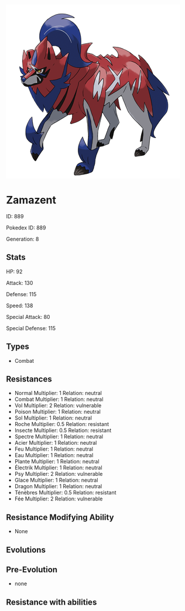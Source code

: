 ![](https://raw.githubusercontent.com/PokeAPI/sprites/master/sprites/pokemon/other/official-artwork/889.png)

# Zamazent
ID: 889

Pokedex ID: 889

Generation: 8

## Stats

HP: 92

Attack: 130

Defense: 115

Speed: 138

Special Attack: 80

Special Defense: 115

## Types

- Combat
## Resistances

- Normal Multiplier: 1 Relation: neutral
- Combat Multiplier: 1 Relation: neutral
- Vol Multiplier: 2 Relation: vulnerable
- Poison Multiplier: 1 Relation: neutral
- Sol Multiplier: 1 Relation: neutral
- Roche Multiplier: 0.5 Relation: resistant
- Insecte Multiplier: 0.5 Relation: resistant
- Spectre Multiplier: 1 Relation: neutral
- Acier Multiplier: 1 Relation: neutral
- Feu Multiplier: 1 Relation: neutral
- Eau Multiplier: 1 Relation: neutral
- Plante Multiplier: 1 Relation: neutral
- Électrik Multiplier: 1 Relation: neutral
- Psy Multiplier: 2 Relation: vulnerable
- Glace Multiplier: 1 Relation: neutral
- Dragon Multiplier: 1 Relation: neutral
- Ténèbres Multiplier: 0.5 Relation: resistant
- Fée Multiplier: 2 Relation: vulnerable
## Resistance Modifying Ability

- None

## Evolutions

## Pre-Evolution

- none

## Resistance with abilities
